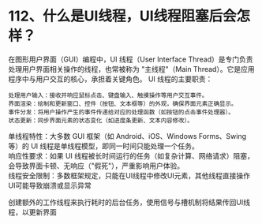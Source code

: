 # 112、什么是UI线程，UI线程阻塞后会怎样？

在图形用户界面（GUI）编程中，UI 线程（User Interface Thread）是专门负责处理用户界面相关操作的线程，也常被称为 "主线程"（Main Thread）。它是应用程序中与用户交互的核心，承担着关键角色。
UI 线程的主要职责：

    处理用户输入：接收并响应鼠标点击、键盘输入、触摸操作等用户交互事件。  
    界面渲染：绘制和更新窗口、控件（按钮、文本框等）的外观，确保界面元素正确显示。  
    事件分发：将用户操作产生的事件传递给对应的处理函数（如按钮的点击事件处理器）。  
    状态更新：同步界面元素的状态变化（如进度条更新、文本内容修改）。

单线程特性：大多数 GUI 框架（如 Android、iOS、Windows Forms、Swing 等）的 UI 线程是单线程模型，即同一时间只能处理一个任务。  
响应性要求：如果 UI 线程被长时间运行的任务（如复杂计算、网络请求）阻塞，会导致界面卡顿、无响应（"假死"），严重影响用户体验。  
线程安全限制：多数框架规定，只能在UI线程中修改UI元素，其他线程直接操作UI可能导致崩溃或显示异常

创建额外的工作线程来执行耗时的后台任务，使用信号与槽机制将结果传回UI线程，以更新界面
